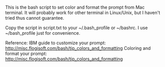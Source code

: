 This is the bash script to set color and format the prompt from Mac terminal. It will probably work for other terminal in Linux/Unix, but I haven't tried thus cannot guarantee.

Copy the script in script.txt to your ~/.bash_profile or ~/bashrc. I use ~/bash_profile just for convenience.

Reference:
IBM guide to customize your prompt:
http://misc.flogisoft.com/bash/tip_colors_and_formatting
Coloring and format your prompt:
http://misc.flogisoft.com/bash/tip_colors_and_formatting